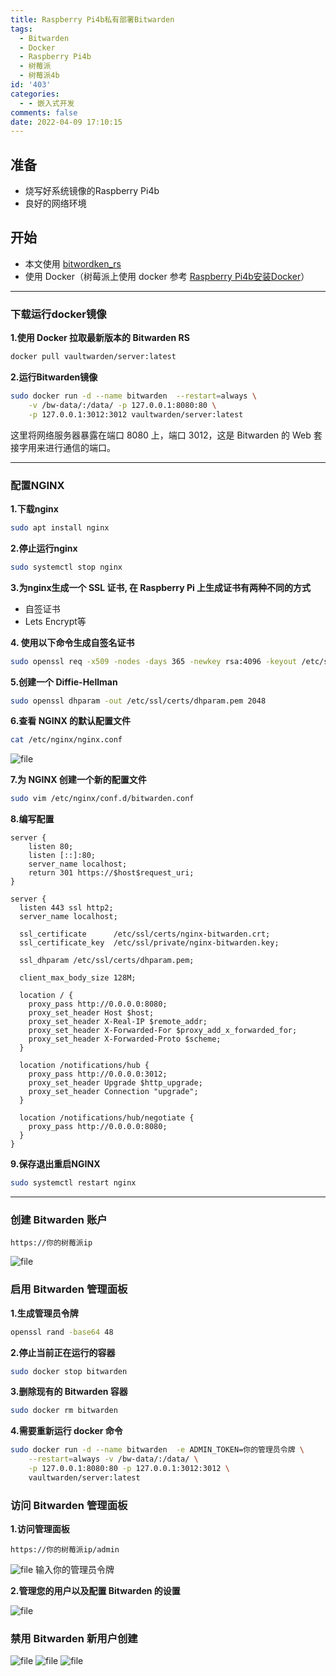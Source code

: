 ```yaml
---
title: Raspberry Pi4b私有部署Bitwarden
tags:
  - Bitwarden
  - Docker
  - Raspberry Pi4b
  - 树莓派
  - 树莓派4b
id: '403'
categories:
  - - 嵌入式开发
comments: false
date: 2022-04-09 17:10:15
---
```


## 准备

*   烧写好系统镜像的Raspberry Pi4b
*   良好的网络环境

## 开始

*   本文使用 [bitwordken\_rs](https://github.com/dani-garcia/vaultwarden "bitwordken_rs")
*   使用 Docker（树莓派上使用 docker 参考 [Raspberry Pi4b安装Docker](https://www.taoidle.com/raspberry-pi4b%e5%ae%89%e8%a3%85docker.html "Raspberry Pi4b安装Docker")）

* * *

### 下载运行docker镜像

**1.使用 Docker 拉取最新版本的 Bitwarden RS**

```bash
docker pull vaultwarden/server:latest
```

**2.运行Bitwarden镜像**

```bash
sudo docker run -d --name bitwarden  --restart=always \
    -v /bw-data/:/data/ -p 127.0.0.1:8080:80 \
    -p 127.0.0.1:3012:3012 vaultwarden/server:latest
```

这里将网络服务器暴露在端口 8080 上，端口 3012，这是 Bitwarden 的 Web 套接字用来进行通信的端口。

* * *

### 配置NGINX

**1.下载nginx**

```bash
sudo apt install nginx
```

**2.停止运行nginx**

```bash
sudo systemctl stop nginx
```

**3.为nginx生成一个 SSL 证书, 在 Raspberry Pi 上生成证书有两种不同的方式**

*   自签证书
*   Lets Encrypt等

**4\. 使用以下命令生成自签名证书**

```bash
sudo openssl req -x509 -nodes -days 365 -newkey rsa:4096 -keyout /etc/ssl/private/nginx-bitwarden.key -out /etc/ssl/certs/nginx-bitwarden.crt
```

**5.创建一个 Diffie-Hellman**

```bash
sudo openssl dhparam -out /etc/ssl/certs/dhparam.pem 2048
```

**6.查看 NGINX 的默认配置文件**

```bash
cat /etc/nginx/nginx.conf
```

![file](https://cdn.site.taoidle.com/wp-content/uploads/2022/04/1649492956-image-1649492954071.png)

**7.为 NGINX 创建一个新的配置文件**

```bash
sudo vim /etc/nginx/conf.d/bitwarden.conf
```

**8.编写配置**

```
server {
    listen 80;
    listen [::]:80;
    server_name localhost;
    return 301 https://$host$request_uri;
}

server {
  listen 443 ssl http2;
  server_name localhost;

  ssl_certificate      /etc/ssl/certs/nginx-bitwarden.crt;
  ssl_certificate_key  /etc/ssl/private/nginx-bitwarden.key;

  ssl_dhparam /etc/ssl/certs/dhparam.pem;

  client_max_body_size 128M;

  location / {
    proxy_pass http://0.0.0.0:8080;
    proxy_set_header Host $host;
    proxy_set_header X-Real-IP $remote_addr;
    proxy_set_header X-Forwarded-For $proxy_add_x_forwarded_for;
    proxy_set_header X-Forwarded-Proto $scheme;
  }

  location /notifications/hub {
    proxy_pass http://0.0.0.0:3012;
    proxy_set_header Upgrade $http_upgrade;
    proxy_set_header Connection "upgrade";
  }

  location /notifications/hub/negotiate {
    proxy_pass http://0.0.0.0:8080;
  }
}
```

**9.保存退出重启NGINX**

```bash
sudo systemctl restart nginx
```

* * *

### 创建 Bitwarden 账户

```
https://你的树莓派ip
```

![file](https://cdn.site.taoidle.com/wp-content/uploads/2022/04/1649494073-image-1649494070786.png)

### 启用 Bitwarden 管理面板

**1.生成管理员令牌**

```bash
openssl rand -base64 48
```

**2.停止当前正在运行的容器**

```bash
sudo docker stop bitwarden
```

**3.删除现有的 Bitwarden 容器**

```bash
sudo docker rm bitwarden
```

**4.需要重新运行 docker 命令**

```bash
sudo docker run -d --name bitwarden  -e ADMIN_TOKEN=你的管理员令牌 \
    --restart=always -v /bw-data/:/data/ \
    -p 127.0.0.1:8080:80 -p 127.0.0.1:3012:3012 \
    vaultwarden/server:latest
```

### 访问 Bitwarden 管理面板

**1.访问管理面板**

```
https://你的树莓派ip/admin
```

![file](https://cdn.site.taoidle.com/wp-content/uploads/2022/04/1649495073-image-1649495070774.png) 输入你的管理员令牌

**2.管理您的用户以及配置 Bitwarden 的设置**

![file](https://cdn.site.taoidle.com/wp-content/uploads/2022/04/1649495182-image-1649495179498.png)

### 禁用 Bitwarden 新用户创建

![file](https://cdn.site.taoidle.com/wp-content/uploads/2022/04/1649495329-image-1649495327106.png) ![file](https://cdn.site.taoidle.com/wp-content/uploads/2022/04/1649495363-image-1649495361101.png) ![file](https://cdn.site.taoidle.com/wp-content/uploads/2022/04/1649495397-image-1649495394882.png)